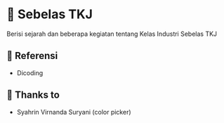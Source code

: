 # 🤘 Sebelas TKJ
Berisi sejarah dan beberapa kegiatan tentang Kelas Industri Sebelas TKJ


## 📌 Referensi
- Dicoding

## 🙏 Thanks to
- Syahrin Virnanda Suryani (color picker)
